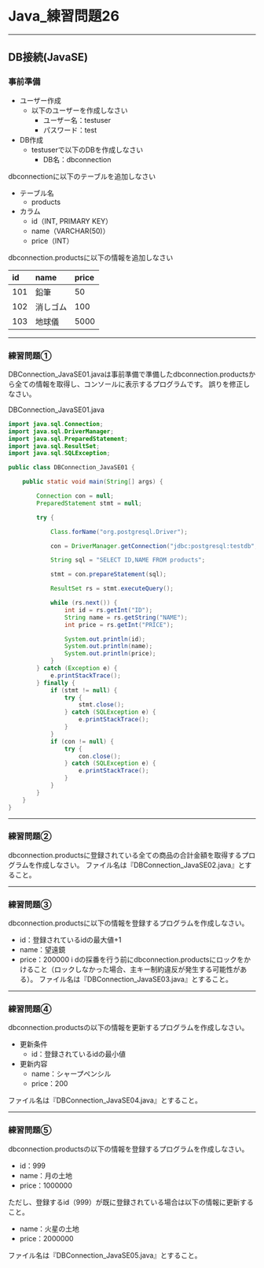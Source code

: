 # Java_練習問題26

---

## DB接続(JavaSE)

### 事前準備

* ユーザー作成
  * 以下のユーザーを作成しなさい
    * ユーザー名：testuser
    * パスワード：test
* DB作成
  * testuserで以下のDBを作成しなさい
    * DB名：dbconnection

dbconnectionに以下のテーブルを追加しなさい

* テーブル名
  * products
* カラム
  * id（INT, PRIMARY KEY）
  * name（VARCHAR(50)）
  * price（INT）

dbconnection.productsに以下の情報を追加しなさい

|id|name|price|
|:--|:--|:--|
|101|鉛筆|50|
|102|消しゴム|100|
|103|地球儀|5000|

---

### 練習問題①

DBConnection_JavaSE01.javaは事前準備で準備したdbconnection.productsから全ての情報を取得し、コンソールに表示するプログラムです。
誤りを修正しなさい。

DBConnection_JavaSE01.java

```java
import java.sql.Connection;
import java.sql.DriverManager;
import java.sql.PreparedStatement;
import java.sql.ResultSet;
import java.sql.SQLException;

public class DBConnection_JavaSE01 {

    public static void main(String[] args) {

        Connection con = null;
        PreparedStatement stmt = null;

        try {

            Class.forName("org.postgresql.Driver");

            con = DriverManager.getConnection("jdbc:postgresql:testdb", "testuser", "test");

            String sql = "SELECT ID,NAME FROM products";

            stmt = con.prepareStatement(sql);

            ResultSet rs = stmt.executeQuery();

            while (rs.next()) {
                int id = rs.getInt("ID");
                String name = rs.getString("NAME");
                int price = rs.getInt("PRICE");

                System.out.println(id);
                System.out.println(name);
                System.out.println(price);
            }
        } catch (Exception e) {
            e.printStackTrace();
        } finally {
            if (stmt != null) {
                try {
                    stmt.close();
                } catch (SQLException e) {
                    e.printStackTrace();
                }
            }
            if (con != null) {
                try {
                    con.close();
                } catch (SQLException e) {
                    e.printStackTrace();
                }
            }
        }
    }
}

```

---

### 練習問題②

dbconnection.productsに登録されている全ての商品の合計金額を取得するプログラムを作成しなさい。
ファイル名は『DBConnection_JavaSE02.java』とすること。

---

### 練習問題③

dbconnection.productsに以下の情報を登録するプログラムを作成しなさい。

* id：登録されているidの最大値+1
* name：望遠鏡
* price：200000
i
dの採番を行う前にdbconnection.productsにロックをかけること（ロックしなかった場合、主キー制約違反が発生する可能性がある）。
ファイル名は『DBConnection_JavaSE03.java』とすること。

---

### 練習問題④

dbconnection.productsの以下の情報を更新するプログラムを作成しなさい。

* 更新条件
  * id：登録されているidの最小値
* 更新内容
  * name：シャープペンシル
  * price：200

ファイル名は『DBConnection_JavaSE04.java』とすること。

---

### 練習問題⑤

dbconnection.productsの以下の情報を登録するプログラムを作成しなさい。

* id：999
* name：月の土地
* price：1000000

ただし、登録するid（999）が既に登録されている場合は以下の情報に更新すること。

* name：火星の土地
* price：2000000

ファイル名は『DBConnection_JavaSE05.java』とすること。

